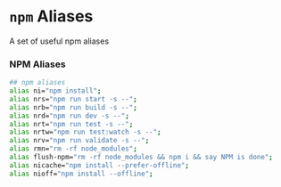 # ```npm``` Aliases
A set of useful npm aliases

### NPM Aliases
```bash
## npm aliases
alias ni="npm install";
alias nrs="npm run start -s --";
alias nrb="npm run build -s --";
alias nrd="npm run dev -s --";
alias nrt="npm run test -s --";
alias nrtw="npm run test:watch -s --";
alias nrv="npm run validate -s --";
alias rmn="rm -rf node_modules";
alias flush-npm="rm -rf node_modules && npm i && say NPM is done";
alias nicache="npm install --prefer-offline";
alias nioff="npm install --offline";
```
